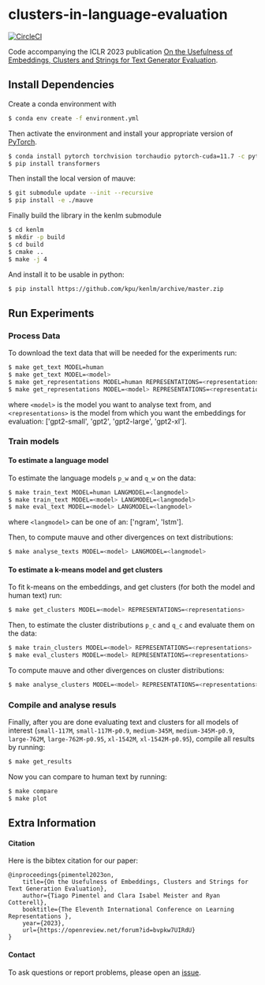 # clusters-in-language-evaluation

[![CircleCI](https://dl.circleci.com/status-badge/img/gh/rycolab/clusters-in-language-evaluation/tree/main.svg?style=svg&circle-token=555ae1e5333644c90e3364a2959808171ff39d0d)](https://dl.circleci.com/status-badge/redirect/gh/rycolab/clusters-in-language-evaluation/tree/main)

Code accompanying the ICLR 2023 publication [On the Usefulness of Embeddings, Clusters and Strings for Text Generator Evaluation](https://openreview.net/forum?id=bvpkw7UIRdU).

## Install Dependencies

Create a conda environment with
```bash
$ conda env create -f environment.yml
```
Then activate the environment and install your appropriate version of [PyTorch](https://pytorch.org/get-started/locally/).
```bash
$ conda install pytorch torchvision torchaudio pytorch-cuda=11.7 -c pytorch -c nvidia
$ pip install transformers
```

Then install the local version of mauve:
```bash
$ git submodule update --init --recursive
$ pip install -e ./mauve
```

Finally build the library in the kenlm submodule
```bash
$ cd kenlm
$ mkdir -p build
$ cd build
$ cmake ..
$ make -j 4
```
And install it to be usable in python:
```bash
$ pip install https://github.com/kpu/kenlm/archive/master.zip
```

## Run Experiments

### Process Data

To download the text data that will be needed for the experiments run:
```bash
$ make get_text MODEL=human
$ make get_text MODEL=<model>
$ make get_representations MODEL=human REPRESENTATIONS=<representations>
$ make get_representations MODEL=<model> REPRESENTATIONS=<representations>
```
where `<model>` is the model you want to analyse text from, and `<representations>` is the model from which you want the embeddings for evaluation: ['gpt2-small', 'gpt2', 'gpt2-large', 'gpt2-xl'].


### Train models


#### To estimate a language model

To estimate the language models `p_w` and `q_w` on the data:
```bash
$ make train_text MODEL=human LANGMODEL=<langmodel>
$ make train_text MODEL=<model> LANGMODEL=<langmodel>
$ make eval_text MODEL=<model> LANGMODEL=<langmodel>
```
where `<langmodel>` can be one of an: ['ngram', 'lstm'].

Then, to compute mauve and other divergences on text distributions:
```bash
$ make analyse_texts MODEL=<model> LANGMODEL=<langmodel>
```

#### To estimate a k-means model and get clusters

To fit k-means on the embeddings, and get clusters (for both the model and human text) run:
```bash
$ make get_clusters MODEL=<model> REPRESENTATIONS=<representations>
```

Then, to estimate the cluster distributions `p_c` and `q_c` and evaluate them on the data:
```bash
$ make train_clusters MODEL=<model> REPRESENTATIONS=<representations>
$ make eval_clusters MODEL=<model> REPRESENTATIONS=<representations>
```

To compute mauve and other divergences on cluster distributions:
```bash
$ make analyse_clusters MODEL=<model> REPRESENTATIONS=<representations>
```

### Compile and analyse resuls

Finally, after you are done evaluating text and clusters for all models of interest (`small-117M`, `small-117M-p0.9`, `medium-345M`, `medium-345M-p0.9`, `large-762M`, `large-762M-p0.95`, `xl-1542M`, `xl-1542M-p0.95`), compile all results by running:
```bash
$ make get_results
```

Now you can compare to human text by running:
````bash
$ make compare
$ make plot
````

## Extra Information

#### Citation

Here is the bibtex citation for our paper:
```
@inproceedings{pimentel2023on,
	title={On the Usefulness of Embeddings, Clusters and Strings for Text Generation Evaluation},
	author={Tiago Pimentel and Clara Isabel Meister and Ryan Cotterell},
	booktitle={The Eleventh International Conference on Learning Representations },
	year={2023},
	url={https://openreview.net/forum?id=bvpkw7UIRdU}
}
```

#### Contact

To ask questions or report problems, please open an [issue](https://github.com/rycolab/clusters-in-language-evaluation/issues).
